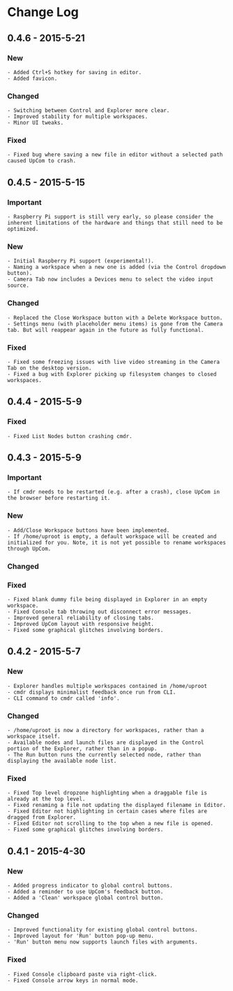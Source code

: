 # Change Log

## 0.4.6 - 2015-5-21

### New
	
	- Added Ctrl+S hotkey for saving in editor.
	- Added favicon.

### Changed

	- Switching between Control and Explorer more clear.
	- Improved stability for multiple workspaces.
	- Minor UI tweaks.

### Fixed

	- Fixed bug where saving a new file in editor without a selected path caused UpCom to crash.

## 0.4.5 - 2015-5-15

### Important

	- Raspberry Pi support is still very early, so please consider the inherent limitations of the hardware and things that still need to be optimized.

### New

	- Initial Raspberry Pi support (experimental!).
	- Naming a workspace when a new one is added (via the Control dropdown button).
	- Camera Tab now includes a Devices menu to select the video input source.

### Changed

	- Replaced the Close Workspace button with a Delete Workspace button.
	- Settings menu (with placeholder menu items) is gone from the Camera tab. But will reappear again in the future as fully functional.

### Fixed

	- Fixed some freezing issues with live video streaming in the Camera Tab on the desktop version.
	- Fixed a bug with Explorer picking up filesystem changes to closed workspaces.

## 0.4.4 - 2015-5-9

### Fixed

	- Fixed List Nodes button crashing cmdr.

## 0.4.3 - 2015-5-9

### Important

	- If cmdr needs to be restarted (e.g. after a crash), close UpCom in the browser before restarting it.

### New

	- Add/Close Workspace buttons have been implemented.
	- If /home/uproot is empty, a default workspace will be created and initialized for you. Note, it is not yet possible to rename workspaces through UpCom.

### Changed


### Fixed

	- Fixed blank dummy file being displayed in Explorer in an empty workspace.
	- Fixed Console tab throwing out disconnect error messages.
	- Improved general reliability of closing tabs.
	- Improved UpCom layout with responsive height.
	- Fixed some graphical glitches involving borders.

## 0.4.2 - 2015-5-7

### New

	- Explorer handles multiple workspaces contained in /home/uproot
	- cmdr displays minimalist feedback once run from CLI.
	- CLI command to cmdr called 'info'.

### Changed

	- /home/uproot is now a directory for workspaces, rather than a workspace itself.
	- Available nodes and launch files are displayed in the Control portion of the Explorer, rather than in a popup.
	- The Run button runs the currently selected node, rather than displaying the available node list.

### Fixed

	- Fixed Top level dropzone highlighting when a draggable file is already at the top level.
	- Fixed renaming a file not updating the displayed filename in Editor.
	- Fixed Editor not highlighting in certain cases where files are dragged from Explorer.
	- Fixed Editor not scrolling to the top when a new file is opened.
	- Fixed some graphical glitches involving borders.

## 0.4.1 - 2015-4-30

### New

	- Added progress indicator to global control buttons.
	- Added a reminder to use UpCom's feedback button.
	- Added a 'Clean' workspace global control button.

### Changed

	- Improved functionality for existing global control buttons.
	- Improved layout for 'Run' button pop-up menu.
	- 'Run' button menu now supports launch files with arguments.

### Fixed

	- Fixed Console clipboard paste via right-click.
	- Fixed Console arrow keys in normal mode.